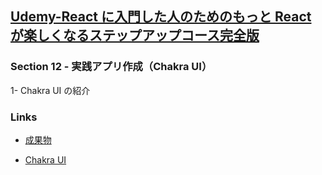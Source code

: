 ## [Udemy-React に入門した人のためのもっと React が楽しくなるステップアップコース完全版](https://www.udemy.com/course/react_stepup/learn/lecture/24823692#search)

### Section 12 - 実践アプリ作成（Chakra UI）

1- Chakra UI の紹介

### Links

- [成果物](https://sdg1ip.csb.app/)

- [Chakra UI](https://chakra-ui.com/)
